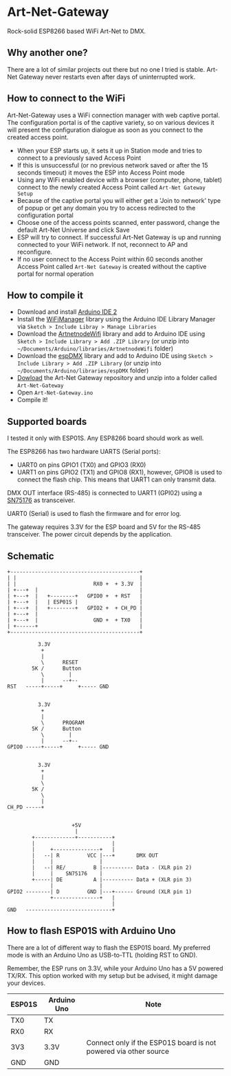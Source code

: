 # Art-Net-Gateway

Rock-solid ESP8266 based WiFi Art-Net to DMX. 

## Why another one?

There are a lot of similar projects out there but no one I tried is stable. Art-Net Gateway never restarts even after days of uninterrupted work.

## How to connect to the WiFi

Art-Net-Gateway uses a WiFi connection manager with web captive portal. The configuration portal is of the captive variety, so on various devices it will present the configuration dialogue as soon as you connect to the created access point.

- When your ESP starts up, it sets it up in Station mode and tries to connect to a previously saved Access Point
- If this is unsuccessful (or no previous network saved or after the 15 seconds timeout) it moves the ESP into Access Point mode
- Using any WiFi enabled device with a browser (computer, phone, tablet) connect to the newly created Access Point called `Art-Net Gateway Setup`
- Because of the captive portal you will either get a 'Join to network' type of popup or get any domain you try to access redirected to the configuration portal
- Choose one of the access points scanned, enter password, change the default Art-Net Universe and click Save
- ESP will try to connect. If successful Art-Net Gateway is up and running connected to your WiFi network. If not, reconnect to AP and reconfigure.
- If no user connect to the Access Point within 60 seconds another Access Point called `Art-Net Gateway` is created without the captive portal for normal operation

## How to compile it

- Download and install [Arduino IDE 2](https://docs.arduino.cc/software/ide-v2/tutorials/getting-started/ide-v2-downloading-and-installing)
- Install the [WiFiManager](https://github.com/tzapu/WiFiManager) library using the Arduino IDE Library Manager via `Sketch > Include Libray > Manage Libraries`
- Download the [ArtnetnodeWifi](https://github.com/alf45tar/ArtnetnodeWifi/archive/refs/heads/master.zip) library and add to Arduino IDE using `Sketch > Include Library > Add .ZIP Library` (or unzip into `~/Documents/Arduino/libraries/ArtnetnodeWifi` folder)
- Download the [espDMX](https://github.com/alf45tar/espDMX/archive/refs/heads/master.zip) library and add to Arduino IDE using `Sketch > Include Library > Add .ZIP Library` (or unzip into `~/Documents/Arduino/libraries/espDMX` folder)
- [Dowload](https://github.com/alf45tar/Art-Net-Gateway/archive/refs/heads/main.zip) the Art-Net Gateway repository and unzip into a folder called `Art-Net-Gateway`
- Open `Art-Net-Gateway.ino`
- Compile it!

## Supported boards

I tested it only with ESP01S. Any ESP8266 board should work as well.

The ESP8266 has two hardware UARTS (Serial ports):
 - UART0 on pins GPIO1 (TX0) and GPIO3 (RX0)
 - UART1 on pins GPIO2 (TX1) and GPIO8 (RX1), however, GPIO8 is used to connect the flash chip. This means that UART1 can only transmit data.

DMX OUT interface (RS-485) is connected to UART1 (GPI02) using a [SN75176](https://www.ti.com/lit/ds/symlink/sn75176a.pdf) as transceiver.

UART0 (Serial) is used to flash the firmware and for error log.

The gateway requires 3.3V for the ESP board and 5V for the RS-485 transceiver. The power circuit depends by the application.

## Schematic

```
+------------------------------------------+
| |                                        |
| |                         RX0 +  + 3.3V  |
| +---+  |                                 |
| +---+  |   +--------+   GPIO0 +  + RST   |
| +---+  |   | ESP01S |                    |
| +---+  |   +--------+   GPIO2 +  + CH_PD |
| +---+  |                                 |
| +---+  |                  GND +  + TX0   |
| +------+                                 |
+------------------------------------------+
 
          3.3V 
           + 
           | 
           \      RESET
        5K /      Button
           \        |
           |      --+-- 
RST   -----+-----+     +----- GND


          3.3V 
           + 
           | 
           \      PROGRAM
        5K /      Button
           \        |
           |      --+-- 
GPIO0 -----+-----+     +----- GND


          3.3V 
           + 
           | 
           \
        5K /
           \ 
           |
CH_PD -----+


                     +5V
                      |
        +-------------+-----------+               
        |                         |
        |     +---------------+   |
        |   --| R         VCC |---+       DMX OUT
        |     |               |
        |   --| RE/         B |---------- Data - (XLR pin 2)
        |     |    SN75176    |
        +-----| DE          A |---------- Data + (XLR pin 3)
              |               |
GPIO2 --------| D         GND |---+------ Ground (XLR pin 1)
              +---------------+   |
                                  |
GND   ----------------------------+
```

## How to flash ESP01S with Arduino Uno

There are a lot of different way to flash the ESP01S board. My preferred mode is with an Arduino Uno as USB-to-TTL (holding RST to GND).

Remember, the ESP runs on 3.3V, while your Arduino Uno has a 5V powered TX/RX. This option worked with my setup but be advised, it might damage your devices.

ESP01S|Arduino Uno|Note
------|-----------|----
TX0|TX|
RX0|RX|
3V3|3.3V|Connect only if the ESP01S board is not powered via other source 
GND|GND|
